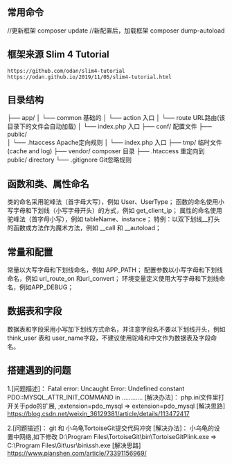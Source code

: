 ﻿##   常用命令
//更新框架
composer update
//新配置后，加载框架
composer dump-autoload

##   框架来源 Slim 4 Tutorial
    https://github.com/odan/slim4-tutorial
    https://odan.github.io/2019/11/05/slim4-tutorial.html

##   目录结构
├── app/
│   └── common          基础的
│   └── action            入口
│   └── route           URL路由(该目录下的文件会自动加载)
│   └── index.php       入口
├── conf/               配置文件
├── public/             
│   └── .htaccess       Apache定向规则
│   └── index.php       入口
├── tmp/                临时文件(cache and log)
├── vendor/             composer 目录
├── .htaccess           重定向到 public/ directory
└── .gitignore          Git忽略规则


##   函数和类、属性命名
  类的命名采用驼峰法（首字母大写），例如 User、UserType；
  函数的命名使用小写字母和下划线（小写字母开头）的方式，例如 get_client_ip；
  属性的命名使用驼峰法（首字母小写），例如 tableName、instance；
  特例：以双下划线__打头的函数或方法作为魔术方法，例如 __call 和 __autoload；

##   常量和配置
  常量以大写字母和下划线命名，例如 APP_PATH；
  配置参数以小写字母和下划线命名，例如 url_route_on 和url_convert；
  环境变量定义使用大写字母和下划线命名，例如APP_DEBUG；

##   数据表和字段
  数据表和字段采用小写加下划线方式命名，并注意字段名不要以下划线开头，例如 think_user 表和 user_name字段，不建议使用驼峰和中文作为数据表及字段命名。

##   搭建遇到的问题
1.[问题描述]：
    Fatal error: Uncaught Error: Undefined constant PDO::MYSQL_ATTR_INIT_COMMAND in ………… 
  [解决办法]：
    php.ini文件里打开关于pdo的扩展,
    ;extension=pdo_mysql => extension=pdo_mysql
  [解决思路]
    https://blog.csdn.net/weixin_36129381/article/details/113472417

2.[问题描述]：
      git 和 小乌龟TortoiseGit提交代码冲突
  [解决办法]：
    小乌龟的设置中网络,如下修改
    D:\Program Files\TortoiseGit\bin\TortoiseGitPlink.exe => C:\Program Files\Git\usr\bin\ssh.exe
  [解决思路]
    https://www.pianshen.com/article/73391156969/


